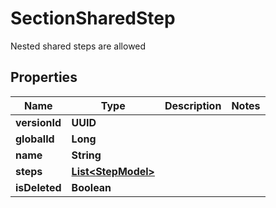 

# SectionSharedStep

Nested shared steps are allowed

## Properties

| Name | Type | Description | Notes |
|------------ | ------------- | ------------- | -------------|
|**versionId** | **UUID** |  |  |
|**globalId** | **Long** |  |  |
|**name** | **String** |  |  |
|**steps** | [**List&lt;StepModel&gt;**](StepModel.md) |  |  |
|**isDeleted** | **Boolean** |  |  |



